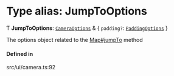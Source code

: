 # Type alias: JumpToOptions

Ƭ **JumpToOptions**: [`CameraOptions`](CameraOptions.md) & \{ `padding?`: [`PaddingOptions`](PaddingOptions.md)  }

The options object related to the [Map#jumpTo](../classes/Map.md#jumpto) method

#### Defined in

src/ui/camera.ts:92
